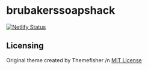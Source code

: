 # brubakerssoapshack
[![Netlify Status](https://api.netlify.com/api/v1/badges/515adb23-2f2f-4b9e-b128-12af4beb35fd/deploy-status)](https://app.netlify.com/sites/cranky-montalcini-63cf45/deploys)

## Licensing
Original theme created by Themefisher /n
[MIT License](https://github.com/themefisher/vex-hugo#licensing)
